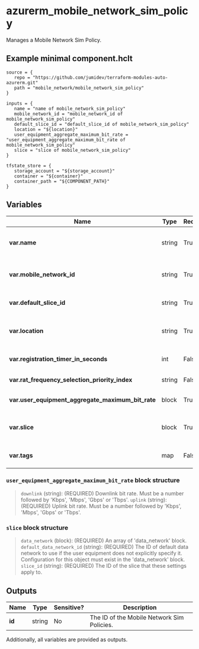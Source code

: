 # azurerm_mobile_network_sim_policy

Manages a Mobile Network Sim Policy.

## Example minimal component.hclt

```hcl
source = {
   repo = "https://github.com/jumidev/terraform-modules-auto-azurerm.git" 
   path = "mobile_network/mobile_network_sim_policy" 
}

inputs = {
   name = "name of mobile_network_sim_policy" 
   mobile_network_id = "mobile_network_id of mobile_network_sim_policy" 
   default_slice_id = "default_slice_id of mobile_network_sim_policy" 
   location = "${location}" 
   user_equipment_aggregate_maximum_bit_rate = "user_equipment_aggregate_maximum_bit_rate of mobile_network_sim_policy" 
   slice = "slice of mobile_network_sim_policy" 
}

tfstate_store = {
   storage_account = "${storage_account}" 
   container = "${container}" 
   container_path = "${COMPONENT_PATH}" 
}

```

## Variables

| Name | Type | Required? |  Default  |  Description |
| ---- | ---- | --------- |  ----------- | ----------- |
| **var.name** | string | True | -  |  The name which should be used for this Mobile Network Sim Policies. Changing this forces a new Mobile Network Sim Policies to be created. | 
| **var.mobile_network_id** | string | True | -  |  The ID of the Mobile Network which the Sim Policy belongs to. Changing this forces a new Mobile Network Sim Policies to be created. | 
| **var.default_slice_id** | string | True | -  |  The ID of default slice to use if the UE does not explicitly specify it. This slice must exist in the `slice` block. | 
| **var.location** | string | True | -  |  Specifies the Azure Region where the Mobile Network Sim Policy should exist. Changing this forces a new Mobile Network Sim Policies to be created. | 
| **var.registration_timer_in_seconds** | int | False | `3240`  |  Interval for the user equipment periodic registration update procedure. Defaults to `3240`. | 
| **var.rat_frequency_selection_priority_index** | string | False | -  |  RAT/Frequency Selection Priority Index, defined in 3GPP TS 36.413. | 
| **var.user_equipment_aggregate_maximum_bit_rate** | block | True | -  |  A `user_equipment_aggregate_maximum_bit_rate` block. | 
| **var.slice** | block | True | -  |  An array of `slice` block. The allowed slices and the settings to use for them. The list must not contain duplicate items and must contain at least one item. | 
| **var.tags** | map | False | -  |  A mapping of tags which should be assigned to the Mobile Network Sim Policies. | 

### `user_equipment_aggregate_maximum_bit_rate` block structure

>`downlink` (string): (REQUIRED) Downlink bit rate. Must be a number followed by 'Kbps', 'Mbps', 'Gbps' or 'Tbps'.
>`uplink` (string): (REQUIRED) Uplink bit rate. Must be a number followed by 'Kbps', 'Mbps', 'Gbps' or 'Tbps'.

### `slice` block structure

>`data_network` (block): (REQUIRED) An array of 'data_network' block.
>`default_data_network_id` (string): (REQUIRED) The ID of default data network to use if the user equipment does not explicitly specify it. Configuration for this object must exist in the 'data_network' block.
>`slice_id` (string): (REQUIRED) The ID of the slice that these settings apply to.



## Outputs

| Name | Type | Sensitive? | Description |
| ---- | ---- | --------- | --------- |
| **id** | string | No  | The ID of the Mobile Network Sim Policies. | 

Additionally, all variables are provided as outputs.
